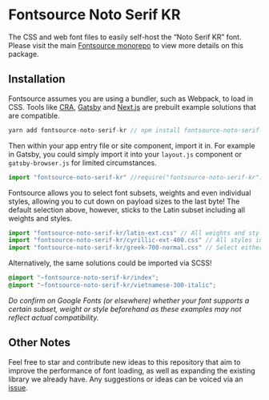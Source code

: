# Fontsource Noto Serif KR

The CSS and web font files to easily self-host the “Noto Serif KR” font. Please visit the main [Fontsource monorepo](https://github.com/DecliningLotus/fontsource) to view more details on this package.

## Installation

Fontsource assumes you are using a bundler, such as Webpack, to load in CSS. Tools like [CRA](https://create-react-app.dev/), [Gatsby](https://www.gatsbyjs.org/) and [Next.js](https://nextjs.org/) are prebuilt example solutions that are compatible.

```javascript
yarn add fontsource-noto-serif-kr // npm install fontsource-noto-serif-kr
```

Then within your app entry file or site component, import it in. For example in Gatsby, you could simply import it into your `layout.js` component or `gatsby-browser.js` for limited circumstances.

```javascript
import "fontsource-noto-serif-kr" //require("fontsource-noto-serif-kr")
```

Fontsource allows you to select font subsets, weights and even individual styles, allowing you to cut down on payload sizes to the last byte! The default selection above, however, sticks to the Latin subset including all weights and styles.

```javascript
import "fontsource-noto-serif-kr/latin-ext.css" // All weights and styles included.
import "fontsource-noto-serif-kr/cyrillic-ext-400.css" // All styles included.
import "fontsource-noto-serif-kr/greek-700-normal.css" // Select either normal or italic.
```

Alternatively, the same solutions could be imported via SCSS!

```scss
@import "~fontsource-noto-serif-kr/index";
@import "~fontsource-noto-serif-kr/vietnamese-300-italic";
```

_Do confirm on Google Fonts (or elsewhere) whether your font supports a certain subset, weight or style beforehand as these examples may not reflect actual compatibility._

## Other Notes

Feel free to star and contribute new ideas to this repository that aim to improve the performance of font loading, as well as expanding the existing library we already have. Any suggestions or ideas can be voiced via an [issue](https://github.com/DecliningLotus/fontsource/issues).
